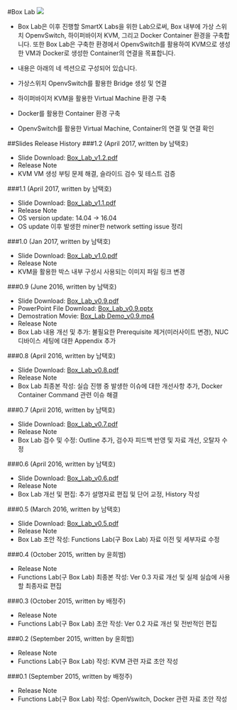 #Box Lab
![](https://raw.githubusercontent.com/SmartX-Labs/Mini/master/images/Lab1.Box.JPG)
* Box Lab은 이후 진행할 SmartX Labs을 위한 Lab으로써, Box 내부에 가상 스위치 OpenvSwitch, 하이퍼바이저 KVM, 그리고 Docker Container 환경을 구축합니다. 또한 Box Lab은 구축한 환경에서 OpenvSwitch를 활용하여 KVM으로 생성한 VM과 Docker로 생성한 Container의 연결을 목표합니다.

* 내용은 아래의 네 섹션으로 구성되어 있습니다.
 * 가상스위치 OpenvSwitch를 활용한 Bridge 생성 및 연결
 * 하이퍼바이저 KVM을 활용한 Virtual Machine 환경 구축
 * Docker를 활용한 Container 환경 구축
 * OpenvSwitch를 활용한 Virtual Machine, Container의 연결 및 연결 확인

##Slides Release History
###1.2 (April 2017, written by 남택호)
* Slide Download: [Box_Lab_v1.2.pdf](https://github.com/SmartX-Labs/SmartX-mini/raw/master/Lab-1.%20Box/Box_Lab_v1.2.pdf)
* Release Note
 * KVM VM 생성 부팅 문제 해결, 슬라이드 검수 및 테스트 검증

###1.1 (April 2017, written by 남택호)
* Slide Download: [Box_Lab_v1.1.pdf](https://github.com/SmartX-Labs/SmartX-mini/raw/master/Lab-1.%20Box/Box_Lab_v1.1.pdf)
* Release Note
 * OS version update: 14.04 -> 16.04
 * OS update 이후 발생한 miner한 network setting issue 정리

###1.0 (Jan 2017, written by 남택호)
* Slide Download: [Box_Lab_v1.0.pdf](https://github.com/SmartX-Labs/Mini/raw/master/Lab-1.%20Box/Box_Lab_v1.0.pdf)
* Release Note
 * KVM을 활용한 박스 내부 구성시 사용되는 이미지 파일 링크 변경
 
###0.9 (June 2016, written by 남택호)
* Slide Download: [Box_Lab_v0.9.pdf](https://github.com/SmartX-Labs/Mini/raw/master/Lab-1.%20Box/Box_Lab_v0.9.pdf)
* PowerPoint File Download: [Box_Lab_v0.9.pptx](https://github.com/SmartX-Labs/Mini/raw/master/Lab-1.%20Box/Box_Lab_v0.9.pptx)
* Demostration Movie: [Box_Lab Demo_v0.9.mp4](https://www.dropbox.com/s/blmvfnvcu51ruyg/%5BDemo%5DBoxLab_v09.mp4?dl=0)
* Release Note
 * Box Lab 내용 개선 및 추가: 불필요한 Prerequisite 제거(미러사이트 변경), NUC 디바이스 세팅에 대한 Appendix 추가

###0.8 (April 2016, written by 남택호)
* Slide Download: [Box_Lab_v0.8.pdf](https://github.com/SmartX-Labs/Mini/raw/master/Lab-1.%20Box/Box_Lab_v0.8.pdf)
* Release Note
 * Box Lab 최종본 작성: 실습 진행 중 발생한 이슈에 대한 개선사항 추가, Docker Container Command 관련 이슈 해결

###0.7 (April 2016, written by 남택호)
* Slide Download: [Box_Lab_v0.7.pdf](https://github.com/SmartX-Labs/Mini/blob/master/Lab-1.%20Box/Box_Lab_v0.7.pdf)
* Release Note
 * Box Lab 검수 및 수정: Outline 추가, 검수자 피드백 반영 및 자료 개선, 오탈자 수정

###0.6 (April 2016, written by 남택호)
* Slide Download: [Box_Lab_v0.6.pdf](https://github.com/SmartX-Labs/Mini/blob/master/Lab-1.%20Box/Box_Lab_v0.6.pdf)
* Release Note
 * Box Lab 개선 및 편집: 추가 설명자료 편집 및 단어 교정, History 작성

###0.5 (March 2016, written by 남택호)
* Slide Download: [Box_Lab_v0.5.pdf](https://github.com/SmartX-Labs/Mini/blob/master/Lab-1.%20Box/Box_Lab_v0.5.pdf)
* Release Note
 * Box Lab 초안 작성: Functions Lab(구 Box Lab) 자료 이전 및 세부자료 수정

###0.4 (October 2015, written by 윤희범)
* Release Note
 * Functions Lab(구 Box Lab) 최종본 작성: Ver 0.3 자료 개선 및 실제 실습에 사용할 최종자료 편집

###0.3 (October 2015, written by 배정주)
* Release Note
 * Functions Lab(구 Box Lab) 초안 작성: Ver 0.2 자료 개선 및 전반적인 편집

###0.2 (September 2015, written by 윤희범)
* Release Note
 * Functions Lab(구 Box Lab) 작성: KVM 관련 자료 초안 작성

###0.1 (September 2015, written by 배정주)
* Release Note
 * Functions Lab(구 Box Lab) 작성: OpenVswitch, Docker 관련 자료 초안 작성
